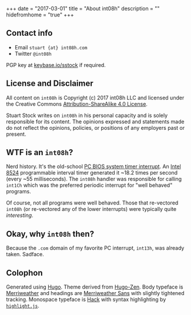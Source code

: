 +++
date = "2017-03-01"
title = "About int08h"
description = ""
hidefromhome = "true"
+++

## Contact info

* Email `stuart {at} int08h.com`
* Twitter `@int08h`

PGP key at [keybase.io/sstock](https://keybase.io/sstock) if required.


## License and Disclaimer

All content on `int08h` is Copyright (c) 2017 int08h LLC and licensed under the Creative Commons 
[Attribution-ShareAlike 4.0 License](https://creativecommons.org/licenses/by-sa/4.0/legalcode). 


Stuart Stock writes on `int08h` in his personal capacity and is solely responsible for its content. 
The opinions expressed and statements made do not reflect the opinions, policies, or positions of any 
employers past or present. 

## WTF is an `int08h`?

Nerd history. It's the old-school [PC BIOS system timer interrupt](http://www.delorie.com/djgpp/doc/rbinter/id/48/0.html). 
An [Intel 8524](http://wiki.osdev.org/Programmable_Interval_Timer) programmable interval timer generated it ~18.2 times 
per second (every ~55 milliseconds). The `int08h` handler was responsible for calling `int1Ch` which was the preferred 
periodic interrupt for "well behaved" programs. 

Of course, not all programs were well behaved. Those that re-vectored `int08h` (or re-vectored any of the lower interrupts) 
were typically quite *interesting*.


## Okay, why `int08h` then?

Because the `.com` domain of my favorite PC interrupt, `int13h`, was already taken. Sadface.

## Colophon

Generated using [Hugo](https://gohugo.io/). Theme derived from [Hugo-Zen](https://github.com/rakuishi/hugo-zen).
Body typeface is [Merriweather](https://fonts.google.com/specimen/Merriweather) and headings are 
[Merriweather Sans](https://fonts.google.com/specimen/Merriweather+Sans) with slightly tightened tracking. Monospace
typeface is [Hack](http://sourcefoundry.org/hack/) with syntax highlighting by [`highlight.js`](https://highlightjs.org/).
